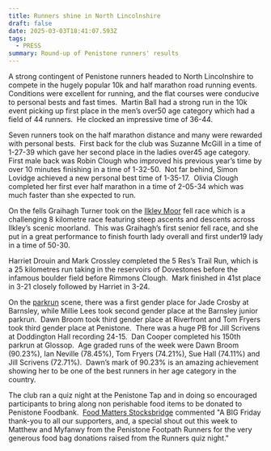 ```yaml
---
title: Runners shine in North Lincolnshire
draft: false
date: 2025-03-03T18:41:07.593Z
tags:
  - PRESS
summary: Round-up of Penistone runners' results
---
```

A strong contingent of Penistone runners headed to North Lincolnshire to compete in the hugely popular 10k and half marathon road running events.  Conditions were excellent for running, and the flat courses were conducive to personal bests and fast times.  Martin Ball had a strong run in the 10k event picking up first place in the men’s over50 age category which had a field of 44 runners.  He clocked an impressive time of 36-44.

Seven runners took on the half marathon distance and many were rewarded with personal bests.  First back for the club was Suzanne McGill in a time of 1-27-39 which gave her second place in the ladies over45 age category.  First male back was Robin Clough who improved his previous year’s time by over 10 minutes finishing in a time of 1-32-50.  Not far behind, Simon Lovidge achieved a new personal best time of 1-35-17.  Olivia Clough completed her first ever half marathon in a time of 2-05-34 which was much faster than she expected to run.

On the fells Graihagh Turner took on the [Ilkley Moor](https://results.pfrac.co.uk/fell-league-2024/ilkley-moor) fell race which is a challenging 8 kilometre race featuring steep ascents and descents across Ilkley’s scenic moorland.  This was Graihagh’s first senior fell race, and she put in a great performance to finish fourth lady overall and first under19 lady in a time of 50-30.

Harriet Drouin and Mark Crossley completed the 5 Res’s Trail Run, which is a 25 kilometres run taking in the reservoirs of Dovestones before the infamous boulder field before Rimmons Clough.  Mark finished in 41st place in 3-21 closely followed by Harriet in 3-24.

On the [parkrun](https://results.pfrac.co.uk/parkrun-2025/2025-03-01) scene, there was a first gender place for Jade Crosby at Barnsley, while Millie Lees took second gender place at the Barnsley junior parkrun.  Dawn Broom took third gender place at Riverfront and Tom Fryers took third gender place at Penistone.  There was a huge PB for Jill Scrivens at Doddington Hall recording 24-15.  Dan Cooper completed his 150th parkrun at Glossop.  Age graded runs of the week were Dawn Broom (90.23%), Ian Neville (78.45%), Tom Fryers (74.21%), Sue Hall (74.11%) and Jill Scrivens (72.71%).  Dawn’s mark of 90.23% is an amazing achievement showing her to be one of the best runners in her age category in the country.

The club ran a quiz night at the Penistone Tap and in doing so encouraged participants to bring along non perishable food items to be donated to Penistone Foodbank.  [Food Matters Stocksbridge](https://foodmatterstest.site/) commented "A BIG Friday thank-you to all our supporters, and, a special shout out this week to Matthew and Myfanwy from the Penistone Footpath Runners for the very generous food bag donations raised from the Runners quiz night."
